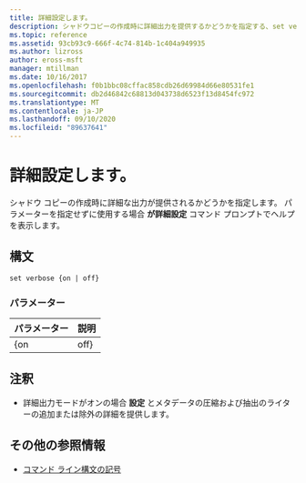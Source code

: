 ```yaml
---
title: 詳細設定します。
description: シャドウコピーの作成時に詳細出力を提供するかどうかを指定する、set verbose のリファレンス記事です。
ms.topic: reference
ms.assetid: 93cb93c9-666f-4c74-814b-1c404a949935
ms.author: lizross
author: eross-msft
manager: mtillman
ms.date: 10/16/2017
ms.openlocfilehash: f0b1bbc08cffac858cdb26d69984d66e80531fe1
ms.sourcegitcommit: db2d46842c68813d043738d6523f13d8454fc972
ms.translationtype: MT
ms.contentlocale: ja-JP
ms.lasthandoff: 09/10/2020
ms.locfileid: "89637641"
---
```

# <a name="set-verbose"></a>詳細設定します。

シャドウ コピーの作成時に詳細な出力が提供されるかどうかを指定します。 パラメーターを指定せずに使用する場合 **が詳細設定** コマンド プロンプトでヘルプを表示します。

## <a name="syntax"></a>構文

```
set verbose {on | off}
```

### <a name="parameters"></a>パラメーター

| パラメーター | 説明 |
|-----------|-------------|
|    {on    |    off}     |

## <a name="remarks"></a>注釈

-   詳細出力モードがオンの場合 **設定** とメタデータの圧縮および抽出のライターの追加または除外の詳細を提供します。

## <a name="additional-references"></a>その他の参照情報

- [コマンド ライン構文の記号](command-line-syntax-key.md)